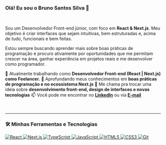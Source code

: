 ### Olá! Eu sou o Bruno Santos Silva 👋

<br>

Sou um Desenvolvedor Front-end júnior, com foco em **React & Next.js**. Meu objetivo é criar interfaces que sejam intuitivas, bem estruturadas e, acima de tudo, funcionais e bem feitas.

Estou sempre buscando aprender mais sobre boas práticas de programação e procuro ativamente por oportunidades que me permitam crescer na área, ganhar experiência em projetos reais e me desenvolver como programador.

🔭 Atualmente trabalhando como **Desenvolvedor Front-end (React | Next.js) como Feelancer.**
🌱 Aprofundando meus conhecimentos em **boas práticas de programação e no ecossistema Next.js** 
💬 Me chama pra trocar uma ideia sobre **desenvolvimento front-end, design de interfaces e novas tecnologias**
📫 Você pode me encontrar no **[LinkedIn](www.linkedin.com/in/bruno-santos-silva-8091b6378)** ou via **[E-mail](mailto:jkbrunowk@gmail.com)**

<br>

---

### 🛠️ Minhas Ferramentas e Tecnologias

<p align="left">
  <a href="https://reactjs.org/" target="_blank" rel="noreferrer">
    <img src="https://img.shields.io/badge/React-61DAFB?style=for-the-badge&logo=react&logoColor=black" alt="React">
  </a>
  <a href="https://nextjs.org/" target="_blank" rel="noreferrer">
    <img src="https://img.shields.io/badge/Next.js-000000?style=for-the-badge&logo=nextdotjs&logoColor=white" alt="Next.js">
  </a>
  <a href="https://www.typescriptlang.org/" target="_blank" rel="noreferrer">
    <img src="https://img.shields.io/badge/TypeScript-3178C6?style=for-the-badge&logo=typescript&logoColor=white" alt="TypeScript">
  </a>
  <a href="https://developer.mozilla.org/en-US/docs/Web/JavaScript" target="_blank" rel="noreferrer">
    <img src="https://img.shields.io/badge/JavaScript-F7DF1E?style=for-the-badge&logo=javascript&logoColor=black" alt="JavaScript">
  </a>
  <a href="https://developer.mozilla.org/pt-BR/docs/Web/HTML/HTML5" target="_blank" rel="noreferrer">
    <img src="https://img.shields.io/badge/HTML5-E34F26?style=for-the-badge&logo=html5&logoColor=white" alt="HTML5">
  </a>
   <a href="https://developer.mozilla.org/pt-BR/docs/Web/CSS" target="_blank" rel="noreferrer">
    <img src="https://img.shields.io/badge/CSS3-1572B6?style=for-the-badge&logo=css3&logoColor=white" alt="CSS3">
  </a>
  <a href="https://git-scm.com/" target="_blank" rel="noreferrer">
    <img src="https://img.shields.io/badge/Git-F05032?style=for-the-badge&logo=git&logoColor=white" alt="Git">
  </a>
</p>
